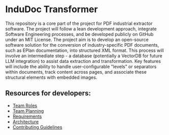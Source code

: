 # InduDoc Transformer
This repository is a core part of the project for PDF industrial extractor software. The project will follow a lean development approach, integrate Software Engineering processes, and be developed publicly on GitHub under an MIT License.
The project aim is to develop an open-source software solution for the conversion of industry-specific PDF documents, such as EPlan documentation, into structured XML format. This process will involve an intermediate step - a database (potentially a VectorDB for future LLM integration) to assist data extraction and transformation. Key features will include the ability to handle user-configurable "levels" or separators within documents, track content across pages, and associate these structural elements with embedded images.

## Resources for developers:
- [Team Roles]()
- [Team Planning](https://github.com/orgs/EPDF-Extractor/projects/5)
- [Requirements](https://github.com/EPDF-Extractor/indu-doc-transformer/wiki/Requirements)
- [Architecture](https://github.com/EPDF-Extractor/indu-doc-transformer/wiki/Architecture)
- [Contributing Guidelines](CONTRIBUTING.md)


